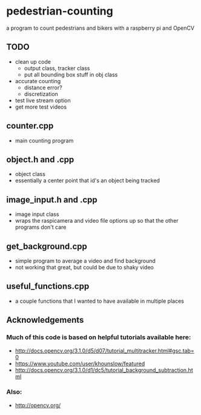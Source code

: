 # pedestrian-counting
a program to count pedestrians and bikers with a raspberry pi and OpenCV

## TODO
  * clean up code
    * output class, tracker class 
    * put all bounding box stuff in obj class
  * accurate counting
    * distance error?
    * discretization
  * test live stream option
  * get more test videos

## counter.cpp
  * main counting program

## object.h and .cpp
  * object class
  * essentially a center point that id's an object being tracked

## image_input.h and .cpp
  * image input class
  * wraps the raspicamera and video file options up so that the other programs don't care

## get_background.cpp
  * simple program to average a video and find background
  * not working that great, but could be due to shaky video

## useful_functions.cpp
  * a couple functions that I wanted to have available in multiple places

## Acknowledgements
### Much of this code is based on helpful tutorials available here:
  * http://docs.opencv.org/3.1.0/d5/d07/tutorial_multitracker.html#gsc.tab=0
  * https://www.youtube.com/user/khounslow/featured
  * http://docs.opencv.org/3.1.0/d1/dc5/tutorial_background_subtraction.html

### Also:
  * http://opencv.org/
